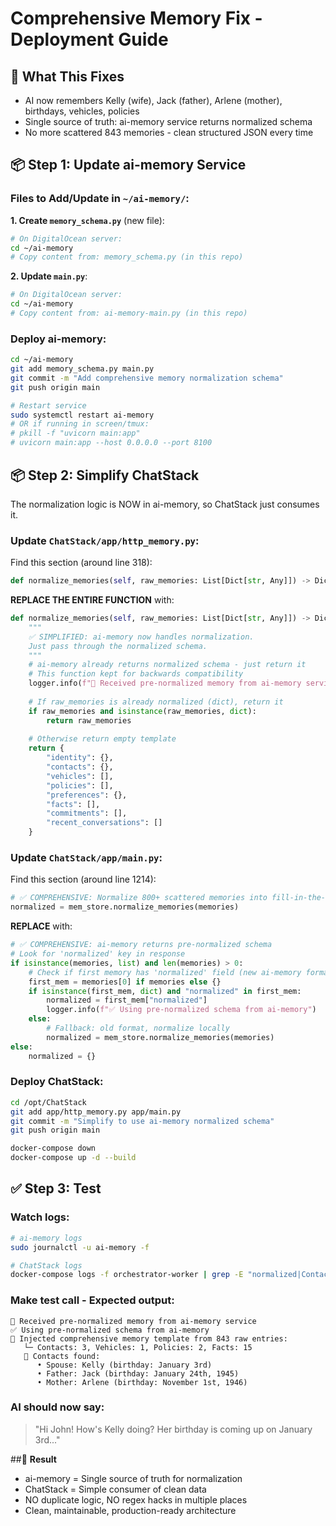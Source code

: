 # Comprehensive Memory Fix - Deployment Guide

## 🎯 **What This Fixes**
- AI now remembers Kelly (wife), Jack (father), Arlene (mother), birthdays, vehicles, policies
- Single source of truth: ai-memory service returns normalized schema
- No more scattered 843 memories - clean structured JSON every time

## 📦 **Step 1: Update ai-memory Service**

### Files to Add/Update in `~/ai-memory/`:

**1. Create `memory_schema.py`** (new file):
```bash
# On DigitalOcean server:
cd ~/ai-memory
# Copy content from: memory_schema.py (in this repo)
```

**2. Update `main.py`**:
```bash
# On DigitalOcean server:
cd ~/ai-memory  
# Copy content from: ai-memory-main.py (in this repo)
```

### Deploy ai-memory:
```bash
cd ~/ai-memory
git add memory_schema.py main.py
git commit -m "Add comprehensive memory normalization schema"
git push origin main

# Restart service
sudo systemctl restart ai-memory
# OR if running in screen/tmux:
# pkill -f "uvicorn main:app"
# uvicorn main:app --host 0.0.0.0 --port 8100
```

## 📦 **Step 2: Simplify ChatStack**

The normalization logic is NOW in ai-memory, so ChatStack just consumes it.

### Update `ChatStack/app/http_memory.py`:

Find this section (around line 318):
```python
def normalize_memories(self, raw_memories: List[Dict[str, Any]]) -> Dict[str, Any]:
```

**REPLACE THE ENTIRE FUNCTION** with:
```python
def normalize_memories(self, raw_memories: List[Dict[str, Any]]) -> Dict[str, Any]:
    """
    ✅ SIMPLIFIED: ai-memory now handles normalization.
    Just pass through the normalized schema.
    """
    # ai-memory already returns normalized schema - just return it
    # This function kept for backwards compatibility
    logger.info(f"📝 Received pre-normalized memory from ai-memory service")
    
    # If raw_memories is already normalized (dict), return it
    if raw_memories and isinstance(raw_memories, dict):
        return raw_memories
    
    # Otherwise return empty template
    return {
        "identity": {},
        "contacts": {},
        "vehicles": [],
        "policies": [],
        "preferences": {},
        "facts": [],
        "commitments": [],
        "recent_conversations": []
    }
```

### Update `ChatStack/app/main.py`:

Find this section (around line 1214):
```python
# ✅ COMPREHENSIVE: Normalize 800+ scattered memories into fill-in-the-blanks template
normalized = mem_store.normalize_memories(memories)
```

**REPLACE** with:
```python
# ✅ COMPREHENSIVE: ai-memory returns pre-normalized schema
# Look for 'normalized' key in response
if isinstance(memories, list) and len(memories) > 0:
    # Check if first memory has 'normalized' field (new ai-memory format)
    first_mem = memories[0] if memories else {}
    if isinstance(first_mem, dict) and "normalized" in first_mem:
        normalized = first_mem["normalized"]
        logger.info(f"✅ Using pre-normalized schema from ai-memory")
    else:
        # Fallback: old format, normalize locally
        normalized = mem_store.normalize_memories(memories)
else:
    normalized = {}
```

### Deploy ChatStack:
```bash
cd /opt/ChatStack
git add app/http_memory.py app/main.py
git commit -m "Simplify to use ai-memory normalized schema"
git push origin main

docker-compose down
docker-compose up -d --build
```

## ✅ **Step 3: Test**

### Watch logs:
```bash
# ai-memory logs
sudo journalctl -u ai-memory -f

# ChatStack logs  
docker-compose logs -f orchestrator-worker | grep -E "normalized|Contacts|spouse"
```

### Make test call - Expected output:
```
📝 Received pre-normalized memory from ai-memory service
✅ Using pre-normalized schema from ai-memory
📝 Injected comprehensive memory template from 843 raw entries:
   └─ Contacts: 3, Vehicles: 1, Policies: 2, Facts: 15
   👥 Contacts found:
      • Spouse: Kelly (birthday: January 3rd)
      • Father: Jack (birthday: January 24th, 1945)
      • Mother: Arlene (birthday: November 1st, 1946)
```

### AI should now say:
> "Hi John! How's Kelly doing? Her birthday is coming up on January 3rd..."

##🎉 **Result**
- ai-memory = Single source of truth for normalization
- ChatStack = Simple consumer of clean data
- NO duplicate logic, NO regex hacks in multiple places
- Clean, maintainable, production-ready architecture
